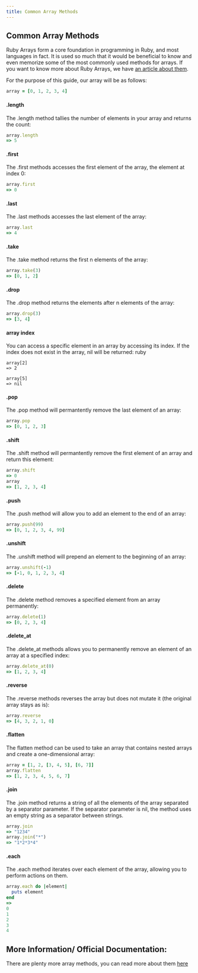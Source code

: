 ```yaml
---
title: Common Array Methods
---
```

## Common Array Methods

Ruby Arrays form a core foundation in programming in Ruby, and most languages in fact. It is used so much that it would be beneficial to know and even memorize some of the most commonly used methods for arrays. If you want to know more about Ruby Arrays, we have [an article about them](https://guide.freecodecamp.org/ruby/ruby-arrays).

For the purpose of this guide, our array will be as follows:

```ruby
array = [0, 1, 2, 3, 4]
```

#### .length
The .length method tallies the number of elements in your array and returns the count:

```ruby
array.length
=> 5
```

#### .first
The .first methods accesses the first element of the array, the element at index 0:

```ruby
array.first
=> 0
```

#### .last
The .last methods accesses the last element of the array:

```ruby
array.last
=> 4
```

#### .take
The .take method returns the first n elements of the array:

```ruby
array.take(3)
=> [0, 1, 2]
```

#### .drop
The .drop method returns the elements after n elements of the array:

```ruby
array.drop(3)
=> [3, 4]
```

#### array index
You can access a specific element in an array by accessing its index. If the index does not exist in the array, nil will be returned:
ruby
```
array[2]
=> 2

array[5]
=> nil
```

#### .pop
The .pop method will permantently remove the last element of an array:

```ruby
array.pop
=> [0, 1, 2, 3]
```

#### .shift
The .shift method will permantently remove the first element of an array and return this element:

```ruby
array.shift
=> 0  
array
=> [1, 2, 3, 4]
```

#### .push
The .push method will allow you to add an element to the end of an array:

```ruby
array.push(99)
=> [0, 1, 2, 3, 4, 99]
```

#### .unshift
The .unshift method will prepend an element to the beginning of an array:

```ruby
array.unshift(-1)
=> [-1, 0, 1, 2, 3, 4]
```

#### .delete
The .delete method removes a specified element from an array permanently:

```ruby
array.delete(1)
=> [0, 2, 3, 4]
```

#### .delete_at
The .delete_at methods allows you to permanently remove an element of an array at a specified index:

```ruby
array.delete_at(0)
=> [1, 2, 3, 4]
```

#### .reverse
The .reverse methods reverses the array but does not mutate it (the original array stays as is):

```ruby
array.reverse
=> [4, 3, 2, 1, 0]
```

#### .flatten
The flatten method can be used to take an array that contains nested arrays and create a one-dimensional array:

```ruby
array = [1, 2, [3, 4, 5], [6, 7]]
array.flatten
=> [1, 2, 3, 4, 5, 6, 7]
```

#### .join
The .join method returns a string of all the elements of the array separated by a separator parameter. If the separator parameter is nil, the method uses an empty string as a separator between strings.

```ruby
array.join
=> "1234"
array.join("*")
=> "1*2*3*4"
```

#### .each
The .each method iterates over each element of the array, allowing you to perform actions on them.

```ruby
array.each do |element|
  puts element
end
=> 
0
1
2
3
4
```

## More Information/ Official Documentation:

There are plenty more array methods, you can read more about them <a href='https://ruby-doc.org/core-2.4.2/Array.html' target='_blank' rel='nofollow'>here</a>
